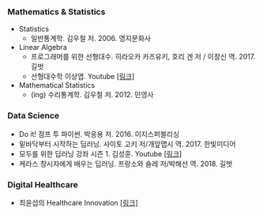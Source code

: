 ### Mathematics & Statistics

- Statistics
  - 일반통계학. 김우철 저. 2006. 영지문화사
- Linear Algebra
  - 프로그래머를 위한 선형대수. 히라오카 카즈유키, 호리 겐 저 / 이창신 역. 2017. 길벗
  - 선형대수학 이상엽. Youtube [[링크]](https://www.youtube.com/playlist?list=PL127T2Zu76FuVMq1UQnZv9SG-GFIdZfLg)
- Mathematical Statistics
  - (ing) 수리통계학. 김우철 저. 2012. 민영사 
  
  

### Data Science

- Do it! 점프 투 파이썬. 박응용 저. 2016. 이지스퍼블리싱
- 밑바닥부터 시작하는 딥러닝. 사이토 고키 저/개앞맵시 역. 2017. 한빛미디어
- 모두를 위한 딥러닝 강좌 시즌 1. 김성훈. Youtube [[링크]](https://www.youtube.com/playlist?list=PLlMkM4tgfjnLSOjrEJN31gZATbcj_MpUm)
- 케라스 창시자에게 배우는 딥러닝. 프랑소와 숄레 저/박해선 역. 2018. 길벗  
  
  

### Digital Healthcare

- 최윤섭의 Healthcare Innovation [[링크]](http://www.yoonsupchoi.com/)

